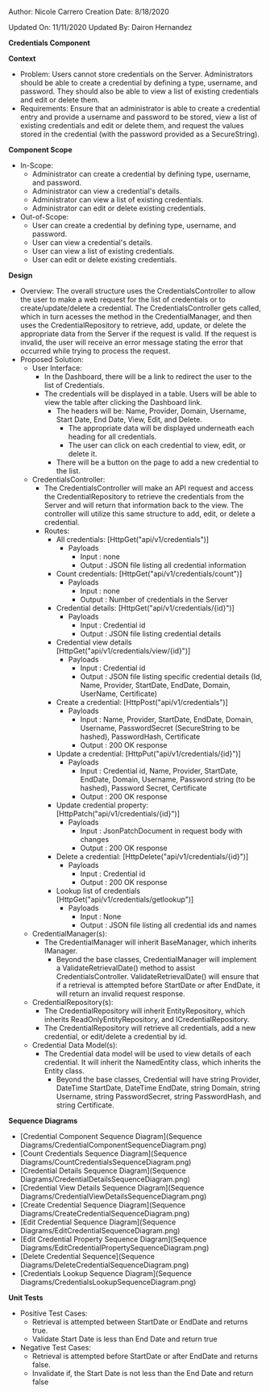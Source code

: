 Author: Nicole Carrero
Creation Date: 8/18/2020

Updated On: 11/11/2020
Updated By: Dairon Hernandez

**Credentials Component**

**Context**

- Problem: Users cannot store credentials on the Server.  Administrators should be able to create a credential by defining a type, username, and password.  They should also be able to view a list of existing credentials and edit or delete them.
- Requirements: Ensure that an administrator is able to create a credential entry and provide a username and password to be stored, view a list of existing credentials and edit or delete them, and request the values stored in the credential (with the password provided as a SecureString).

**Component Scope**

- In-Scope:
  - Administrator can create a credential by defining type, username, and password.
  - Administrator can view a credential's details.
  - Administrator can view a list of existing credentials.
  - Administrator can edit or delete existing credentials.
- Out-of-Scope:
  - User can create a credential by defining type, username, and password.
  - User can view a credential's details.
  - User can view a list of existing credentials.
  - User can edit or delete existing credentials.

**Design**

- Overview: The overall structure uses the CredentialsController to allow the user to make a web request for the list of credentials or to create/update/delete a credential.  The CredentialsController gets called, which in turn acesses the method in the CredentialManager, and then uses the CredentialRepository to retrieve, add, update, or delete the appropriate data from the Server if the request is valid.  If the request is invalid, the user will receive an error message stating the error that occurred while trying to process the request.
- Proposed Solution:
  - User Interface:
    - In the Dashboard, there will be a link to redirect the user to the list of Credentials.
    - The credentials will be displayed in a table.  Users will be able to view the table after clicking the Dashboard link.
      - The headers will be: Name, Provider, Domain, Username, Start Date, End Date, View, Edit, and Delete.
        - The appropriate data will be displayed underneath each heading for all credentials.
        - The user can click on each credential to view, edit, or delete it.
      - There will be a button on the page to add a new credential to the list.
  - CredentialsController:
    - The CredentialsController will make an API request and access the CredentialRepository to retrieve the credentials from the Server and will return that information back to the view.  The controller will utilize this same structure to add, edit, or delete a credential.
    - Routes:
      - All credentials: [HttpGet("api/v1/credentials")]
        - Payloads
          - Input : none
          - Output : JSON file listing all credential information
      - Count credentials: [HttpGet("api/v1/credentials/count")]
        - Payloads
          - Input : none
          - Output : Number of credentials in the Server
      - Credential details: [HttpGet("api/v1/credentials/{id}")]
        - Payloads
          - Input : Credential id
          - Output : JSON file listing credential details
      - Credential view details [HttpGet("api/v1/credentials/view/{id}")]
        - Payloads
          - Input : Credential id
          - Output : JSON file listing specific credential details (Id, Name, Provider, StartDate, EndDate, Domain, UserName, Certificate)
      - Create a credential: [HttpPost("api/v1/credentials")]
        - Payloads
          - Input : Name, Provider, StartDate, EndDate, Domain, Username, PasswordSecret (SecureString to be hashed), PasswordHash, Certificate
          - Output : 200 OK response
      - Update a credential: [HttpPut("api/v1/credentials/{id}")]
        - Payloads
          - Input : Credential id, Name, Provider, StartDate, EndDate, Domain, Username, Password string (to be hashed), Password Secret, Certificate
          - Output : 200 OK response
      - Update credential property: [HttpPatch("api/v1/credentials/{id}")]
        - Payloads
          - Input : JsonPatchDocument in request body with changes
          - Output : 200 OK response
      - Delete a credential: [HttpDelete("api/v1/credentials/{id}")]
        - Payloads
          - Input : Credential id
          - Output : 200 OK response
      - Lookup list of credentials [HttpGet("api/v1/credentials/getlookup")]
        - Payloads
          - Input : None
          - Output : JSON file listing all credential ids and names
  - CredentialManager(s):
    - The CredentialManager will inherit BaseManager, which inherits IManager.
      - Beyond the base classes, CredentialManager will implement a ValidateRetrievalDate() method to assist CredentialsController.  ValidateRetrievalDate() will ensure that if a retrieval is attempted before StartDate or after EndDate, it will return an invalid request response.
  - CredentialRepository(s):
    - The CredentialRepository will inherit EntityRepository, which inherits ReadOnlyEntityRepository, and ICredentialRepository.
    - The CredentialRepository will retrieve all credentials, add a new credential, or edit/delete a credential by id.
  - Credential Data Model(s):
    - The Credential data model will be used to view details of each credential.  It will inherit the NamedEntity class, which inherits the Entity class.
      - Beyond the base classes, Credential will have string Provider, DateTime StartDate, DateTime EndDate, string Domain, string Username, string PasswordSecret, string PasswordHash, and string Certificate.

**Sequence Diagrams**

- [Credential Component Sequence Diagram](Sequence Diagrams/CredentialComponentSequenceDiagram.png)
- [Count Credentials Sequence Diagram](Sequence Diagrams/CountCredentialsSequenceDiagram.png)
- [Credential Details Sequence Diagram](Sequence Diagrams/CredentialDetailsSequenceDiagram.png)
- [Credential View Details Sequence Diagram](Sequence Diagrams/CredentialViewDetailsSequenceDiagram.png)
- [Create Credential Sequence Diagram](Sequence Diagrams/CreateCredentialSequenceDiagram.png)
- [Edit Credential Sequence Diagram](Sequence Diagrams/EditCredentialSequenceDiagram.png)
- [Edit Credential Property Sequence Diagram](Sequence Diagrams/EditCredentialPropertySequenceDiagram.png)
- [Delete Credential Sequence](Sequence Diagrams/DeleteCredentialSequenceDiagram.png)
- [Credentials Lookup Sequence Diagram](Sequence Diagrams/CredentialsLookupSequenceDiagram.png)

**Unit Tests**

- Positive Test Cases:
  - Retrieval is attempted between StartDate or EndDate and returns true.
  - Validate Start Date is less than End Date and return true
- Negative Test Cases:
  - Retrieval is attempted before StartDate or after EndDate and returns false.
  - Invalidate if, the Start Date is not less than the End Date and return false